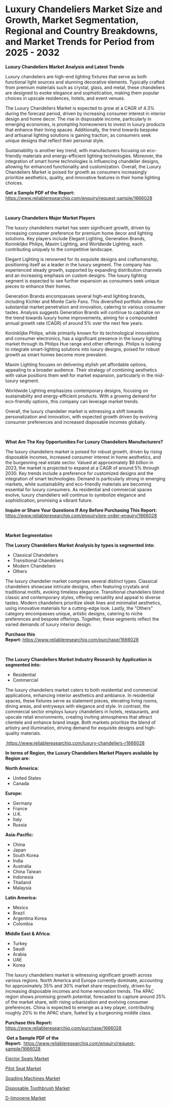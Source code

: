 <p><h1>Luxury Chandeliers Market Size and Growth, Market Segmentation, Regional and Country Breakdowns, and Market Trends for Period from 2025 -  2032</h1></p><p><strong>Luxury Chandeliers Market Analysis and Latest Trends</strong></p>
<p><p>Luxury chandeliers are high-end lighting fixtures that serve as both functional light sources and stunning decorative elements. Typically crafted from premium materials such as crystal, glass, and metal, these chandeliers are designed to evoke elegance and sophistication, making them popular choices in upscale residences, hotels, and event venues.</p><p>The Luxury Chandeliers Market is expected to grow at a CAGR of 4.3% during the forecast period, driven by increasing consumer interest in interior design and home decor. The rise in disposable income, particularly in emerging economies, is prompting homeowners to invest in luxury products that enhance their living spaces. Additionally, the trend towards bespoke and artisanal lighting solutions is gaining traction, as consumers seek unique designs that reflect their personal style.</p><p>Sustainability is another key trend, with manufacturers focusing on eco-friendly materials and energy-efficient lighting technologies. Moreover, the integration of smart home technologies is influencing chandelier designs, allowing for enhanced functionality and customization. Overall, the Luxury Chandeliers Market is poised for growth as consumers increasingly prioritize aesthetics, quality, and innovative features in their home lighting choices.</p></p>
<p><strong>Get a Sample PDF of the Report:&nbsp;</strong> <a href="https://www.reliableresearchiq.com/enquiry/request-sample/1666028?utm_campaign=1159&utm_medium=2&utm_source=Github&utm_content=ia&utm_term=06022025&utm_id=luxury-chandeliers">https://www.reliableresearchiq.com/enquiry/request-sample/1666028</a></p>
<p>&nbsp;</p>
<p><strong>Luxury Chandeliers Major Market Players</strong></p>
<p><p>The luxury chandeliers market has seen significant growth, driven by increasing consumer preference for premium home decor and lighting solutions. Key players include Elegant Lighting, Generation Brands, Koninklijke Philips, Maxim Lighting, and Worldwide Lighting, each contributing uniquely to the competitive landscape.</p><p>Elegant Lighting is renowned for its exquisite designs and craftsmanship, positioning itself as a leader in the luxury segment. The company has experienced steady growth, supported by expanding distribution channels and an increasing emphasis on custom designs. The luxury lighting segment is expected to see further expansion as consumers seek unique pieces to enhance their homes.</p><p>Generation Brands encompasses several high-end lighting brands, including Kichler and Monte Carlo Fans. This diversified portfolio allows for substantial market penetration and innovation, catering to various consumer tastes. Analysis suggests Generation Brands will continue to capitalize on the trend towards luxury home improvements, aiming for a compounded annual growth rate (CAGR) of around 5% over the next few years.</p><p>Koninklijke Philips, while primarily known for its technological innovations and consumer electronics, has a significant presence in the luxury lighting market through its Philips Hue range and other offerings. Philips is looking to integrate smart-lighting solutions into luxury designs, poised for robust growth as smart homes become more prevalent.</p><p>Maxim Lighting focuses on delivering stylish yet affordable options, appealing to a broader audience. Their strategy of combining aesthetics with value positions them well for market expansion, particularly in the mid-luxury segment.</p><p>Worldwide Lighting emphasizes contemporary designs, focusing on sustainability and energy-efficient products. With a growing demand for eco-friendly options, this company can leverage market trends.</p><p>Overall, the luxury chandelier market is witnessing a shift towards personalization and innovation, with expected growth driven by evolving consumer preferences and increased disposable incomes globally.</p></p>
<p>&nbsp;</p>
<p><strong>What Are The Key Opportunities For Luxury Chandeliers Manufacturers?</strong></p>
<p><p>The luxury chandeliers market is poised for robust growth, driven by rising disposable incomes, increased consumer interest in home aesthetics, and the burgeoning real estate sector. Valued at approximately $6 billion in 2023, the market is projected to expand at a CAGR of around 5% through 2030. Key trends include a preference for customized designs and the integration of smart technologies. Demand is particularly strong in emerging markets, while sustainability and eco-friendly materials are becoming essential for luxury consumers. As residential and commercial spaces evolve, luxury chandeliers will continue to symbolize elegance and sophistication, promising a vibrant future.</p></p>
<p><strong>Inquire or Share Your Questions If Any Before Purchasing This Report:</strong> <a href="https://www.reliableresearchiq.com/enquiry/pre-order-enquiry/1666028?utm_campaign=1159&utm_medium=2&utm_source=Github&utm_content=ia&utm_term=06022025&utm_id=luxury-chandeliers">https://www.reliableresearchiq.com/enquiry/pre-order-enquiry/1666028</a></p>
<p>&nbsp;</p>
<p><strong>Market Segmentation</strong></p>
<p><strong>The Luxury Chandeliers Market Analysis by types is segmented into:</strong></p>
<p><ul><li>Classical Chandeliers</li><li>Transitional Chandeliers</li><li>Modern Chandeliers</li><li>Others</li></ul></p>
<p><p>The luxury chandelier market comprises several distinct types. Classical chandeliers showcase intricate designs, often featuring crystals and traditional motifs, evoking timeless elegance. Transitional chandeliers blend classic and contemporary styles, offering versatility and appeal to diverse tastes. Modern chandeliers prioritize sleek lines and minimalist aesthetics, using innovative materials for a cutting-edge look. Lastly, the "Others" category encompasses unique, artistic designs, catering to niche preferences and bespoke offerings. Together, these segments reflect the varied demands of luxury interior design.</p></p>
<p><strong>Purchase this Report:&nbsp;</strong><a href="https://www.reliableresearchiq.com/purchase/1666028?utm_campaign=1159&utm_medium=2&utm_source=Github&utm_content=ia&utm_term=06022025&utm_id=luxury-chandeliers">https://www.reliableresearchiq.com/purchase/1666028</a></p>
<p>&nbsp;</p>
<p><strong>The Luxury Chandeliers Market Industry Research by Application is segmented into:</strong></p>
<p><ul><li>Residential</li><li>Commercial</li></ul></p>
<p><p>The luxury chandeliers market caters to both residential and commercial applications, enhancing interior aesthetics and ambiance. In residential spaces, these fixtures serve as statement pieces, elevating living rooms, dining areas, and entryways with elegance and style. In contrast, the commercial sector employs luxury chandeliers in hotels, restaurants, and upscale retail environments, creating inviting atmospheres that attract clientele and enhance brand image. Both markets prioritize the blend of artistry and illumination, driving demand for exquisite designs and high-quality materials.</p></p>
<p><a href="https://www.reliableresearchiq.com/luxury-chandeliers-r1666028?utm_campaign=1159&utm_medium=2&utm_source=Github&utm_content=ia&utm_term=06022025&utm_id=luxury-chandeliers">&nbsp;https://www.reliableresearchiq.com/luxury-chandeliers-r1666028</a></p>
<p><strong>In terms of Region, the Luxury Chandeliers Market Players available by Region are:</strong></p>
<p>
    <p> <strong> North America: </strong>
        <ul>
            <li>United States</li>
            <li>Canada</li>
        </ul>
        </p> 
    <p> <strong> Europe: </strong>
        <ul>
            <li>Germany</li>
            <li>France</li>
            <li>U.K.</li>
            <li>Italy</li>
            <li>Russia</li>
        </ul>
        </p> 
    <p> <strong> Asia-Pacific: </strong>
        <ul>
            <li>China</li>
            <li>Japan</li>
            <li>South Korea</li>
            <li>India</li>
            <li>Australia</li>
            <li>China Taiwan</li>
            <li>Indonesia</li>
            <li>Thailand</li>
            <li>Malaysia</li>
        </ul>
        </p> 
    <p> <strong> Latin America: </strong>
        <ul>
            <li>Mexico</li>
            <li>Brazil</li>
            <li>Argentina Korea</li>
            <li>Colombia</li>
        </ul>
        </p> 
    <p> <strong> Middle East & Africa: </strong>
        <ul>
            <li>Turkey</li>
            <li>Saudi</li>
            <li>Arabia</li>
            <li>UAE</li>
            <li>Korea</li>
        </ul>
    </p>
    </p>
<p><p>The luxury chandeliers market is witnessing significant growth across various regions. North America and Europe currently dominate, accounting for approximately 35% and 30% market share respectively, driven by increasing disposable incomes and home renovation trends. The APAC region shows promising growth potential, forecasted to capture around 25% of the market share, with rising urbanization and evolving consumer preferences. China is expected to emerge as a key player, contributing roughly 20% to the APAC share, fueled by a burgeoning middle class.</p></p>
<p><strong>Purchase this Report: </strong><a href="https://www.reliableresearchiq.com/purchase/1666028?utm_campaign=1159&utm_medium=2&utm_source=Github&utm_content=ia&utm_term=06022025&utm_id=luxury-chandeliers">https://www.reliableresearchiq.com/purchase/1666028</a></p>
<p>&nbsp;<strong>Get a Sample PDF of the Report:&nbsp;&nbsp;</strong><a href="https://www.reliableresearchiq.com/enquiry/request-sample/1666028?utm_campaign=1159&utm_medium=2&utm_source=Github&utm_content=ia&utm_term=06022025&utm_id=luxury-chandeliers">https://www.reliableresearchiq.com/enquiry/request-sample/1666028</a></p>
<p><strong></strong></p>
<p><p><a href="https://www.linkedin.com/pulse/ejector-seats-market-overview-expected-growth-135-cagr-from-vwvfe?utm_campaign=1159&utm_medium=2&utm_source=Github&utm_content=ia&utm_term=06022025&utm_id=luxury-chandeliers">Ejector Seats Market</a></p><p><a href="https://www.linkedin.com/pulse/pilot-seat-market-report-2025-2032-evaluating-growth-prospects-seuqe?utm_campaign=1159&utm_medium=2&utm_source=Github&utm_content=ia&utm_term=06022025&utm_id=luxury-chandeliers">Pilot Seat Market</a></p><p><a href="https://www.linkedin.com/pulse/future-outlook-spading-machines-market-20252032-anticipated-iu3le?utm_campaign=1159&utm_medium=2&utm_source=Github&utm_content=ia&utm_term=06022025&utm_id=luxury-chandeliers">Spading Machines Market</a></p><p><a href="https://github.com/sadithsondah72/Market-Research-Report-List-1/blob/main/disposable-toothbrush-market.md?utm_campaign=1159&utm_medium=2&utm_source=Github&utm_content=ia&utm_term=06022025&utm_id=luxury-chandeliers">Disposable Toothbrush Market</a></p><p><a href="https://github.com/nemcemakoi/Market-Research-Report-List-1/blob/main/d-limonene-market.md?utm_campaign=1159&utm_medium=2&utm_source=Github&utm_content=ia&utm_term=06022025&utm_id=luxury-chandeliers">D-limonene Market</a></p></p>
